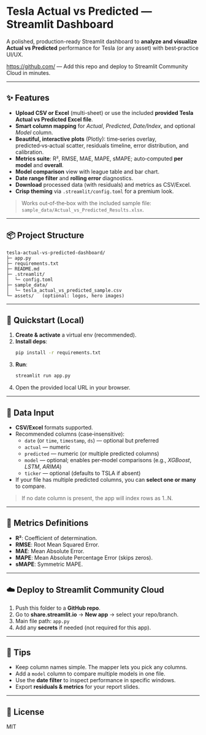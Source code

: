 # Tesla Actual vs Predicted — Streamlit Dashboard

A polished, production-ready Streamlit dashboard to **analyze and visualize Actual vs Predicted** performance for Tesla (or any asset) with best‑practice UI/UX.

https://github.com/ — Add this repo and deploy to Streamlit Community Cloud in minutes.

---

## ✨ Features
- **Upload CSV or Excel** (multi-sheet) or use the included **provided Tesla Actual vs Predicted Excel file**.
- **Smart column mapping** for *Actual*, *Predicted*, *Date/Index*, and optional *Model* column.
- **Beautiful, interactive plots** (Plotly): time‑series overlay, predicted‑vs‑actual scatter, residuals timeline, error distribution, and calibration.
- **Metrics suite**: R², RMSE, MAE, MAPE, sMAPE; auto‑computed **per model** and **overall**.
- **Model comparison** view with league table and bar chart.
- **Date range filter** and **rolling error** diagnostics.
- **Download** processed data (with residuals) and metrics as CSV/Excel.
- **Crisp theming** via `.streamlit/config.toml` for a premium look.

> Works out‑of‑the‑box with the included sample file: `sample_data/Actual_vs_Predicted_Results.xlsx`.

---

## 📦 Project Structure
```
tesla-actual-vs-predicted-dashboard/
├─ app.py
├─ requirements.txt
├─ README.md
├─ .streamlit/
│  └─ config.toml
├─ sample_data/
│  └─ tesla_actual_vs_predicted_sample.csv
└─ assets/   (optional: logos, hero images)
```

---

## 🚀 Quickstart (Local)
1. **Create & activate** a virtual env (recommended).
2. **Install deps**:
   ```bash
   pip install -r requirements.txt
   ```
3. **Run**:
   ```bash
   streamlit run app.py
   ```
4. Open the provided local URL in your browser.

---

## 📂 Data Input
- **CSV/Excel** formats supported.
- Recommended columns (case‑insensitive):
  - `date` (or `time`, `timestamp`, `ds`) — optional but preferred
  - `actual` — numeric
  - `predicted` — numeric (or multiple predicted columns)
  - `model` — optional; enables per‑model comparisons (e.g., *XGBoost*, *LSTM*, *ARIMA*)
  - `ticker` — optional (defaults to TSLA if absent)
- If your file has multiple predicted columns, you can **select one or many** to compare.

> If no date column is present, the app will index rows as 1..N.

---

## 🧮 Metrics Definitions
- **R²**: Coefficient of determination.
- **RMSE**: Root Mean Squared Error.
- **MAE**: Mean Absolute Error.
- **MAPE**: Mean Absolute Percentage Error (skips zeros).
- **sMAPE**: Symmetric MAPE.

---

## ☁️ Deploy to Streamlit Community Cloud
1. Push this folder to a **GitHub repo**.
2. Go to **share.streamlit.io** → **New app** → select your repo/branch.
3. Main file path: `app.py`
4. Add any **secrets** if needed (not required for this app).

---

## 🧰 Tips
- Keep column names simple. The mapper lets you pick any columns.
- Add a `model` column to compare multiple models in one file.
- Use the **date filter** to inspect performance in specific windows.
- Export **residuals & metrics** for your report slides.

---

## 📝 License
MIT
